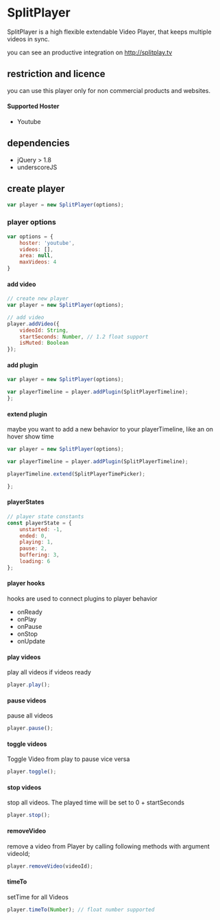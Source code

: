 # SplitPlayer

SplitPlayer is a high flexible extendable Video Player, that keeps multiple videos in sync.

you can see an productive integration on http://splitplay.tv

## restriction and licence

you can use this player only for non commercial products and websites.

#### Supported Hoster

- Youtube

## dependencies

- jQuery > 1.8
- underscoreJS

## create player

```javascript
var player = new SplitPlayer(options);
```

### player options

```javascript
var options = {
    hoster: 'youtube',
    videos: [],
    area: null,
    maxVideos: 4
}
```

#### add video

```javascript
// create new player
var player = new SplitPlayer(options);

// add video
player.addVideo({
    videoId: String,
    startSeconds: Number, // 1.2 float support
    isMuted: Boolean
});
```

#### add plugin

```javascript
var player = new SplitPlayer(options);

var playerTimeline = player.addPlugin(SplitPlayerTimeline);
};
```

#### extend plugin

maybe you want to add a new behavior to your playerTimeline, like an on hover show time

```javascript
var player = new SplitPlayer(options);

var playerTimeline = player.addPlugin(SplitPlayerTimeline);

playerTimeline.extend(SplitPlayerTimePicker);

};
```

#### playerStates

```javascript
// player state constants
const playerState = {
    unstarted: -1,
    ended: 0,
    playing: 1,
    pause: 2,
    buffering: 3,
    loading: 6
};
```

#### player hooks

hooks are used to connect plugins to player behavior

- onReady
- onPlay
- onPause
- onStop
- onUpdate

#### play videos

play all videos if videos ready

```javascript
player.play();
```

#### pause videos

pause all videos

```javascript
player.pause();
```

#### toggle videos

Toggle Video from play to pause vice versa

```javascript
player.toggle();
```

#### stop videos

stop all videos. The played time will be set to 0 + startSeconds

```javascript
player.stop();
```

#### removeVideo

remove a video from Player by calling following methods with argument videoId;

```javascript
player.removeVideo(videoId);
```

#### timeTo

setTime for all Videos

```javascript
player.timeTo(Number); // float number supported
```
